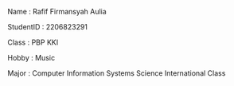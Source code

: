 Name        : Rafif Firmansyah Aulia

StudentID   : 2206823291

Class       : PBP KKI

Hobby       : Music

Major       : Computer Information Systems Science International Class